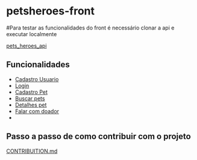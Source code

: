 # petsheroes-front

#Para testar as funcionalidades do front é necessário clonar a api e executar localmente
<p><a href="https://github.com/CodeSolidario/pets_heroes_api">pets_heroes_api</a></p>

<h2>Funcionalidades</h2>
<ul>
<li><a href="#cadastro">Cadastro Usuario</a></li>
<li><a href="#login">Login</a></li>
<li><a href="#cadastro-pet">Cadastro Pet</a></li>
<li><a href="#filtro">Buscar pets</a></li>
<li><a href="#visualizar">Detalhes pet</a></li>
<li><a href="#mensagem">Falar com doador</a></li>
<li><a href=""></a></li>
</ul>

<h2>Passo a passo de como contribuir com o projeto</h2>
<a href="https://github.com/CodeSolidario/petsheroes-front/blob/master/CONTRIBUITION.md"> CONTRIBUITION.md </a>


